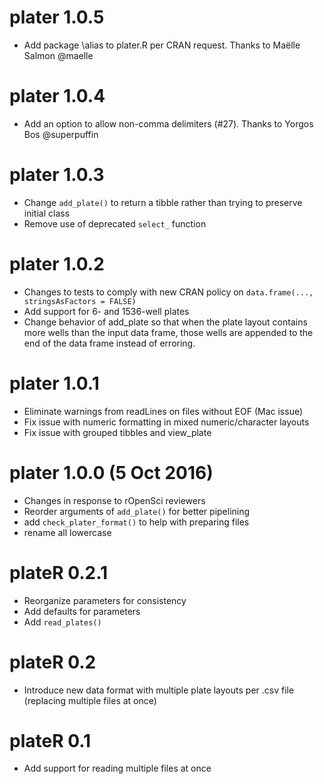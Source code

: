 # plater 1.0.5
* Add package \alias to plater.R per CRAN request. Thanks to Maëlle Salmon @maelle

# plater 1.0.4
* Add an option to allow non-comma delimiters (#27). Thanks to Yorgos Bos @superpuffin

# plater 1.0.3
* Change `add_plate()` to return a tibble rather than trying to preserve initial class
* Remove use of deprecated `select_` function

# plater 1.0.2
* Changes to tests to comply with new CRAN policy on `data.frame(..., stringsAsFactors = FALSE)`
* Add support for 6- and 1536-well plates
* Change behavior of add_plate so that when the plate layout contains more wells than the input data frame, those wells are appended to the end of the data frame instead of erroring. 

# plater 1.0.1
* Eliminate warnings from readLines on files without EOF (Mac issue)
* Fix issue with numeric formatting in mixed numeric/character layouts
* Fix issue with grouped tibbles and view_plate

# plater 1.0.0 (5 Oct 2016)
* Changes in response to rOpenSci reviewers
* Reorder arguments of `add_plate()` for better pipelining
* add `check_plater_format()` to help with preparing files
* rename all lowercase

# plateR 0.2.1
* Reorganize parameters for consistency
* Add defaults for parameters
* Add `read_plates()`

# plateR 0.2
* Introduce new data format with multiple plate layouts per .csv file (replacing multiple files at once)

# plateR 0.1
* Add support for reading multiple files at once